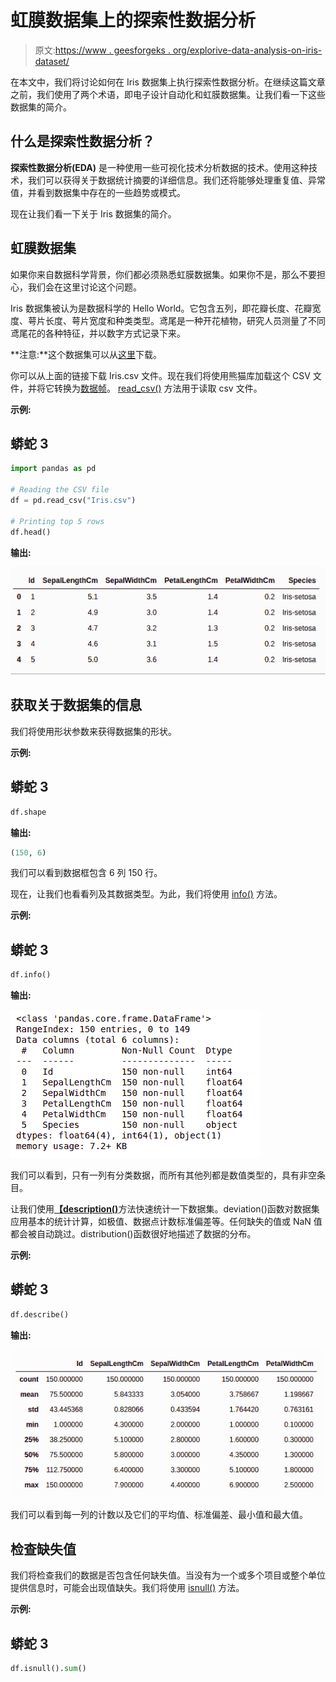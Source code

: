 # 虹膜数据集上的探索性数据分析

> 原文:[https://www . geesforgeks . org/explorive-data-analysis-on-iris-dataset/](https://www.geeksforgeeks.org/exploratory-data-analysis-on-iris-dataset/)

在本文中，我们将讨论如何在 Iris 数据集上执行探索性数据分析。在继续这篇文章之前，我们使用了两个术语，即电子设计自动化和虹膜数据集。让我们看一下这些数据集的简介。

## 什么是探索性数据分析？

**探索性数据分析(EDA)** 是一种使用一些可视化技术分析数据的技术。使用这种技术，我们可以获得关于数据统计摘要的详细信息。我们还将能够处理重复值、异常值，并看到数据集中存在的一些趋势或模式。

现在让我们看一下关于 Iris 数据集的简介。

## 虹膜数据集

如果你来自数据科学背景，你们都必须熟悉虹膜数据集。如果你不是，那么不要担心，我们会在这里讨论这个问题。

Iris 数据集被认为是数据科学的 Hello World。它包含五列，即花瓣长度、花瓣宽度、萼片长度、萼片宽度和种类类型。鸢尾是一种开花植物，研究人员测量了不同鸢尾花的各种特征，并以数字方式记录下来。

**注意:**这个数据集可以从[这里](https://datahub.io/machine-learning/iris)下载。

你可以从上面的链接下载 Iris.csv 文件。现在我们将使用熊猫库加载这个 CSV 文件，并将它转换为[数据帧](https://www.geeksforgeeks.org/python-pandas-dataframe/)。 [read_csv()](https://www.geeksforgeeks.org/python-read-csv-using-pandas-read_csv/) 方法用于读取 csv 文件。

**示例:**

## 蟒蛇 3

```py
import pandas as pd

# Reading the CSV file
df = pd.read_csv("Iris.csv")

# Printing top 5 rows
df.head()
```

**输出:**

![read csv eda iris](img/00cd717dfdc00c02284ed0bf618e0c6b.png)

## 获取关于数据集的信息

我们将使用形状参数来获得数据集的形状。

**示例:**

## 蟒蛇 3

```py
df.shape
```

**输出:**

```py
(150, 6)
```

我们可以看到数据框包含 6 列 150 行。

现在，让我们也看看列及其数据类型。为此，我们将使用 [info()](https://www.geeksforgeeks.org/python-pandas-dataframe-info/) 方法。

**示例:**

## 蟒蛇 3

```py
df.info()
```

**输出:**

![iris info EDA](img/90dc8f8a5b822be36346db04137e792d.png)

我们可以看到，只有一列有分类数据，而所有其他列都是数值类型的，具有非空条目。

让我们使用[**【description()**](https://www.geeksforgeeks.org/python-pandas-dataframe-describe-method/)方法快速统计一下数据集。deviation()函数对数据集应用基本的统计计算，如极值、数据点计数标准偏差等。任何缺失的值或 NaN 值都会被自动跳过。distribution()函数很好地描述了数据的分布。

**示例:**

## 蟒蛇 3

```py
df.describe()
```

**输出:**

![iris describe EDA](img/bb485ed5a1bf715ababc08e1149599b0.png)

我们可以看到每一列的计数以及它们的平均值、标准偏差、最小值和最大值。

## 检查缺失值

我们将检查我们的数据是否包含任何缺失值。当没有为一个或多个项目或整个单位提供信息时，可能会出现值缺失。我们将使用 [isnull()](https://www.geeksforgeeks.org/python-pandas-isnull-and-notnull/) 方法。

**示例:**

## 蟒蛇 3

```py
df.isnull().sum()
```
